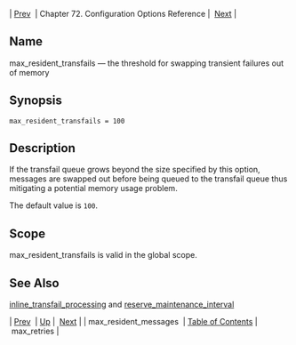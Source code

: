 | [Prev](conf.ref.max_resident_messages)  | Chapter 72. Configuration Options Reference |  [Next](conf.ref.max_retries) |

<a name="conf.ref.max_resident_transfails"></a>
## Name

max_resident_transfails — the threshold for swapping transient failures out of memory

## Synopsis

`max_resident_transfails = 100`

<a name="idp25413376"></a>
## Description

If the transfail queue grows beyond the size specified by this option, messages are swapped out before being queued to the transfail queue thus mitigating a potential memory usage problem.

The default value is `100`.

<a name="idp25416272"></a>
## Scope

max_resident_transfails is valid in the global scope.

<a name="idp25418112"></a>
## See Also

[inline_transfail_processing](conf.ref.inline_transfail_processing "inline_transfail_processing") and [reserve_maintenance_interval](conf.ref.reserve_maintenance_interval "reserve_maintenance_interval")

| [Prev](conf.ref.max_resident_messages)  | [Up](config.options.ref) |  [Next](conf.ref.max_retries) |
| max_resident_messages  | [Table of Contents](index) |  max_retries |

